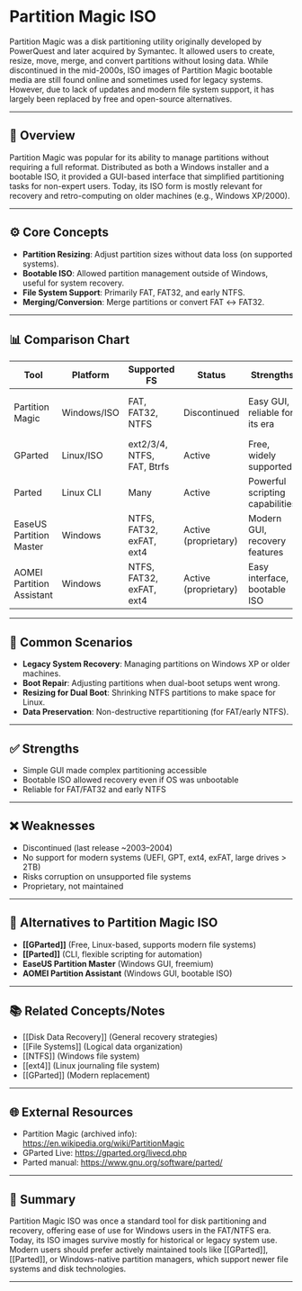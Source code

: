 # Partition Magic ISO

Partition Magic was a disk partitioning utility originally developed by PowerQuest and later acquired by Symantec. It allowed users to create, resize, move, merge, and convert partitions without losing data. While discontinued in the mid-2000s, ISO images of Partition Magic bootable media are still found online and sometimes used for legacy systems. However, due to lack of updates and modern file system support, it has largely been replaced by free and open-source alternatives.

---

## 🧭 Overview

Partition Magic was popular for its ability to manage partitions without requiring a full reformat. Distributed as both a Windows installer and a bootable ISO, it provided a GUI-based interface that simplified partitioning tasks for non-expert users. Today, its ISO form is mostly relevant for recovery and retro-computing on older machines (e.g., Windows XP/2000).

---

## ⚙️ Core Concepts

- **Partition Resizing**: Adjust partition sizes without data loss (on supported systems).
- **Bootable ISO**: Allowed partition management outside of Windows, useful for system recovery.
- **File System Support**: Primarily FAT, FAT32, and early NTFS.
- **Merging/Conversion**: Merge partitions or convert FAT ↔ FAT32.

---

## 📊 Comparison Chart

| Tool             | Platform   | Supported FS         | Status       | Strengths                        | Weaknesses |
|------------------|------------|----------------------|-------------|----------------------------------|-------------|
| Partition Magic  | Windows/ISO| FAT, FAT32, NTFS     | Discontinued| Easy GUI, reliable for its era   | No support for modern FS (ext4, GPT, exFAT) |
| GParted          | Linux/ISO  | ext2/3/4, NTFS, FAT, Btrfs | Active      | Free, widely supported           | CLI-like UX for beginners |
| Parted           | Linux CLI  | Many                 | Active      | Powerful scripting capabilities  | No GUI |
| EaseUS Partition Master | Windows | NTFS, FAT32, exFAT, ext4 | Active (proprietary) | Modern GUI, recovery features | Limited free version |
| AOMEI Partition Assistant | Windows | NTFS, FAT32, exFAT, ext4 | Active (proprietary) | Easy interface, bootable ISO | Paid tiers needed |

---

## 📂 Common Scenarios

- **Legacy System Recovery**: Managing partitions on Windows XP or older machines.
- **Boot Repair**: Adjusting partitions when dual-boot setups went wrong.
- **Resizing for Dual Boot**: Shrinking NTFS partitions to make space for Linux.
- **Data Preservation**: Non-destructive repartitioning (for FAT/early NTFS).

---

## ✅ Strengths

- Simple GUI made complex partitioning accessible
- Bootable ISO allowed recovery even if OS was unbootable
- Reliable for FAT/FAT32 and early NTFS

---

## ❌ Weaknesses

- Discontinued (last release ~2003–2004)
- No support for modern systems (UEFI, GPT, ext4, exFAT, large drives > 2TB)
- Risks corruption on unsupported file systems
- Proprietary, not maintained

---

## 🔧 Alternatives to Partition Magic ISO

- **[[GParted]]** (Free, Linux-based, supports modern file systems)
- **[[Parted]]** (CLI, flexible scripting for automation)
- **EaseUS Partition Master** (Windows GUI, freemium)
- **AOMEI Partition Assistant** (Windows GUI, bootable ISO)

---

## 📚 Related Concepts/Notes

- [[Disk Data Recovery]] (General recovery strategies)
- [[File Systems]] (Logical data organization)
- [[NTFS]] (Windows file system)
- [[ext4]] (Linux journaling file system)
- [[GParted]] (Modern replacement)

---

## 🌐 External Resources

- Partition Magic (archived info): https://en.wikipedia.org/wiki/PartitionMagic  
- GParted Live: https://gparted.org/livecd.php  
- Parted manual: https://www.gnu.org/software/parted/  

---

## 📝 Summary

Partition Magic ISO was once a standard tool for disk partitioning and recovery, offering ease of use for Windows users in the FAT/NTFS era. Today, its ISO images survive mostly for historical or legacy system use. Modern users should prefer actively maintained tools like [[GParted]], [[Parted]], or Windows-native partition managers, which support newer file systems and disk technologies.

---
